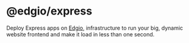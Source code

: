 # @edgio/express

Deploy Express apps on [Edgio](https://edgio.co), infrastructure to run your big, dynamic website frontend and make it load in less than one second.
